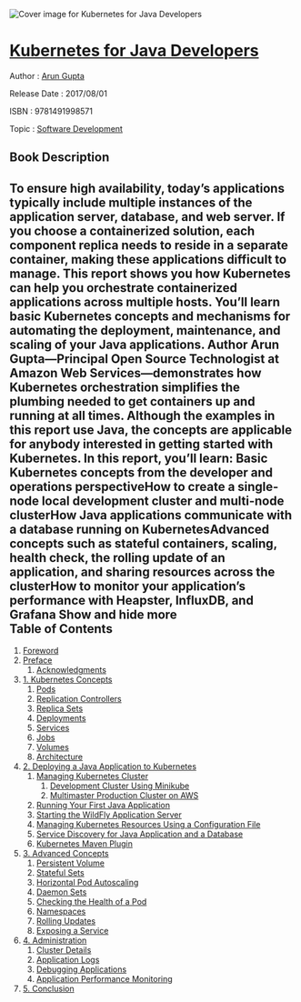 ![Cover image for Kubernetes for Java Developers](https://imgdetail.ebookreading.net/cover/cover/20200215/EB9781491998571.jpg)

[Kubernetes for Java Developers](https://ebookreading.net/view/book/Kubernetes+for+Java+Developers-EB9781491998571_1.html "Kubernetes for Java Developers")
====================================================================================================================

Author : [Arun Gupta](https://ebookreading.net/search/author/Arun+Gupta)

Release Date : 2017/08/01

ISBN : 9781491998571

Topic : [Software Development](https://ebookreading.net/search/category/software-development)

Book Description
-----------------

 To ensure high availability, today’s applications typically include multiple instances of the application server, database, and web server. If you choose a containerized solution, each component replica needs to reside in a separate container, making these applications difficult to manage. This report shows you how Kubernetes can help you orchestrate containerized applications across multiple hosts. You’ll learn basic Kubernetes concepts and mechanisms for automating the deployment, maintenance, and scaling of your Java applications.
Author Arun Gupta—Principal Open Source Technologist at Amazon Web Services—demonstrates how Kubernetes orchestration simplifies the plumbing needed to get containers up and running at all times. Although the examples in this report use Java, the concepts are applicable for anybody interested in getting started with Kubernetes.
In this report, you’ll learn:
Basic Kubernetes concepts from the developer and operations perspectiveHow to create a single-node local development cluster and multi-node clusterHow Java applications communicate with a database running on KubernetesAdvanced concepts such as stateful containers, scaling, health check, the rolling update of an application, and sharing resources across the clusterHow to monitor your application’s performance with Heapster, InfluxDB, and Grafana        Show and hide more                
Table of Contents
-----------------

1. [Foreword](https://ebookreading.net/view/book/Kubernetes+for+Java+Developers-EB9781491998571_4.html#idm139874962062000)
1. [Preface](https://ebookreading.net/view/book/Kubernetes+for+Java+Developers-EB9781491998571_5.html#idm139874962015264)
    1. [Acknowledgments](https://ebookreading.net/view/book/Kubernetes+for+Java+Developers-EB9781491998571_5.html#idm139874962109376)
1. [1. Kubernetes Concepts](https://ebookreading.net/view/book/Kubernetes+for+Java+Developers-EB9781491998571_6.html#ch01)
    1. [Pods](https://ebookreading.net/view/book/Kubernetes+for+Java+Developers-EB9781491998571_6.html#idm139874962368624)
    1. [Replication Controllers](https://ebookreading.net/view/book/Kubernetes+for+Java+Developers-EB9781491998571_6.html#Replication_Control)
    1. [Replica Sets](https://ebookreading.net/view/book/Kubernetes+for+Java+Developers-EB9781491998571_6.html#idm139874957613168)
    1. [Deployments](https://ebookreading.net/view/book/Kubernetes+for+Java+Developers-EB9781491998571_6.html#Deployment)
    1. [Services](https://ebookreading.net/view/book/Kubernetes+for+Java+Developers-EB9781491998571_6.html#idm139874957224528)
    1. [Jobs](https://ebookreading.net/view/book/Kubernetes+for+Java+Developers-EB9781491998571_6.html#Job_Resource)
    1. [Volumes](https://ebookreading.net/view/book/Kubernetes+for+Java+Developers-EB9781491998571_6.html#idm139874957013632)
    1. [Architecture](https://ebookreading.net/view/book/Kubernetes+for+Java+Developers-EB9781491998571_6.html#idm139874956851344)
1. [2. Deploying a Java Application to Kubernetes](https://ebookreading.net/view/book/Kubernetes+for+Java+Developers-EB9781491998571_7.html#ch02)
    1. [Managing Kubernetes Cluster](https://ebookreading.net/view/book/Kubernetes+for+Java+Developers-EB9781491998571_7.html#Manage_Kubernetes_C)
        1. [Development Cluster Using Minikube](https://ebookreading.net/view/book/Kubernetes+for+Java+Developers-EB9781491998571_7.html#idm139874956720144)
        1. [Multimaster Production Cluster on AWS](https://ebookreading.net/view/book/Kubernetes+for+Java+Developers-EB9781491998571_7.html#idm139874956671328)
    1. [Running Your First Java Application](https://ebookreading.net/view/book/Kubernetes+for+Java+Developers-EB9781491998571_7.html#running_first_conta)
    1. [Starting the WildFly Application Server](https://ebookreading.net/view/book/Kubernetes+for+Java+Developers-EB9781491998571_7.html#idm139874956437488)
    1. [Managing Kubernetes Resources Using a Configuration File](https://ebookreading.net/view/book/Kubernetes+for+Java+Developers-EB9781491998571_7.html#idm139874956501440)
    1. [Service Discovery for Java Application and a Database](https://ebookreading.net/view/book/Kubernetes+for+Java+Developers-EB9781491998571_7.html#idm139874956474704)
    1. [Kubernetes Maven Plugin](https://ebookreading.net/view/book/Kubernetes+for+Java+Developers-EB9781491998571_7.html#idm139874956443856)
1. [3. Advanced Concepts](https://ebookreading.net/view/book/Kubernetes+for+Java+Developers-EB9781491998571_8.html#ch03)
    1. [Persistent Volume](https://ebookreading.net/view/book/Kubernetes+for+Java+Developers-EB9781491998571_8.html#idm139874956004816)
    1. [Stateful Sets](https://ebookreading.net/view/book/Kubernetes+for+Java+Developers-EB9781491998571_8.html#idm139874956003840)
    1. [Horizontal Pod Autoscaling](https://ebookreading.net/view/book/Kubernetes+for+Java+Developers-EB9781491998571_8.html#idm139874955523616)
    1. [Daemon Sets](https://ebookreading.net/view/book/Kubernetes+for+Java+Developers-EB9781491998571_8.html#idm139874955194048)
    1. [Checking the Health of a Pod](https://ebookreading.net/view/book/Kubernetes+for+Java+Developers-EB9781491998571_8.html#idm139874955042384)
    1. [Namespaces](https://ebookreading.net/view/book/Kubernetes+for+Java+Developers-EB9781491998571_8.html#namespaces)
    1. [Rolling Updates](https://ebookreading.net/view/book/Kubernetes+for+Java+Developers-EB9781491998571_8.html#idm139874954911008)
    1. [Exposing a Service](https://ebookreading.net/view/book/Kubernetes+for+Java+Developers-EB9781491998571_8.html#Exposing_A_Service)
1. [4. Administration](https://ebookreading.net/view/book/Kubernetes+for+Java+Developers-EB9781491998571_9.html#ch04)
    1. [Cluster Details](https://ebookreading.net/view/book/Kubernetes+for+Java+Developers-EB9781491998571_9.html#idm139874954701488)
    1. [Application Logs](https://ebookreading.net/view/book/Kubernetes+for+Java+Developers-EB9781491998571_9.html#idm139874954669120)
    1. [Debugging Applications](https://ebookreading.net/view/book/Kubernetes+for+Java+Developers-EB9781491998571_9.html#idm139874954645120)
    1. [Application Performance Monitoring](https://ebookreading.net/view/book/Kubernetes+for+Java+Developers-EB9781491998571_9.html#Application_Perform)
1. [5. Conclusion](https://ebookreading.net/view/book/Kubernetes+for+Java+Developers-EB9781491998571_10.html#ch05)
